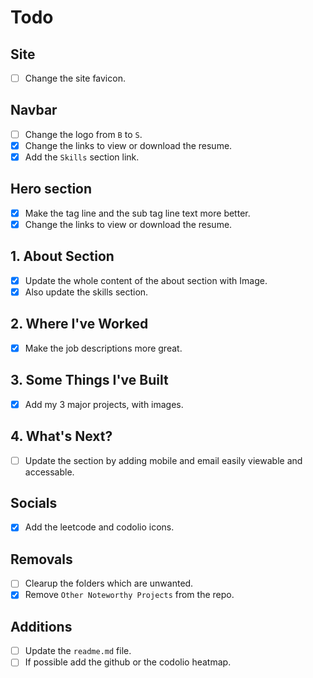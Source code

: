 # Todo

## Site

- [ ] Change the site favicon.

## Navbar

- [ ] Change the logo from `B` to `S`.
- [x] Change the links to view or download the resume.
- [x] Add the `Skills` section link.

## Hero section

- [x] Make the tag line and the sub tag line text more better.
- [x] Change the links to view or download the resume.

## 1. About Section

- [x] Update the whole content of the about section with Image.
- [x] Also update the skills section.

## 2. Where I've Worked

- [x] Make the job descriptions more great.

## 3. Some Things I've Built

- [x] Add my 3 major projects, with images.

## 4. What's Next?

- [ ] Update the section by adding mobile and email easily viewable and accessable.

## Socials

- [x] Add the leetcode and codolio icons.

## Removals

- [ ] Clearup the folders which are unwanted.
- [x] Remove `Other Noteworthy Projects` from the repo.

## Additions

- [ ] Update the `readme.md` file.
- [ ] If possible add the github or the codolio heatmap.
